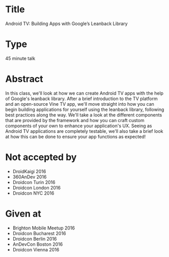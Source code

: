 # Title

Android TV: Building Apps with Google’s Leanback Library 

# Type

45 minute talk

# Abstract

In this class, we'll look at how we can create Android TV apps with the help of Google's leanback library. After a brief introduction to the TV platform and an open-source Vine TV app, we'll move straight into how you can begin building applications for yourself using the leanback library, following best practices along the way. We'll take a look at the different components that are provided by the framework and how you can craft custom components of your own to enhance your application's UX. Seeing as Android TV applications are completely testable, we'll also take a brief look at how this can be done to ensure your app functions as expected!

# Not accepted by

- DroidKaigi 2016
- 360AnDev 2016
- Droidcon Turin 2016
- Droidcon London 2016
- Droidcon NYC 2016

# Given at

- Brighton Mobile Meetup 2016
- Droidcon Bucharest 2016
- Droidcon Berlin 2016
- AnDevCon Boston 2016
- Droidcon Vienna 2016
